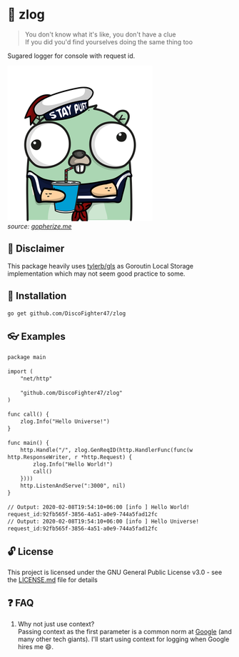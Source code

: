 # :memo: zlog
> You don't know what it's like, you don't have a clue  
If you did you'd find yourselves doing the same thing too

Sugared logger for console with request id.

![](image/zlog_gopher.png)  
*source: [gopherize.me](https://gopherize.me)*

## :traffic_light: Disclaimer

This package heavily uses [tylerb/gls](https://github.com/tylerb/gls) as Goroutin Local Storage implementation which may not seem good practice to some.

## :rocket: Installation

```sh
go get github.com/DiscoFighter47/zlog
```

## :eyeglasses: Examples
```
package main

import (
	"net/http"

	"github.com/DiscoFighter47/zlog"
)

func call() {
	zlog.Info("Hello Universe!")
}

func main() {
	http.Handle("/", zlog.GenReqID(http.HandlerFunc(func(w http.ResponseWriter, r *http.Request) {
		zlog.Info("Hello World!")
		call()
	})))
	http.ListenAndServe(":3000", nil)
}

// Output: 2020-02-08T19:54:10+06:00 [info ] Hello World! request_id:92fb565f-3856-4a51-a0e9-744a5fad12fc
// Output: 2020-02-08T19:54:10+06:00 [info ] Hello Universe! request_id:92fb565f-3856-4a51-a0e9-744a5fad12fc
```

## :unlock: License

This project is licensed under the GNU General Public License v3.0 - see the [LICENSE.md](LICENSE) file for details

## :question: FAQ

1. Why not just use context?  
Passing context as the first parameter is a common norm at [Google](https://about.google) (and many other tech giants). I'll start using context for logging when Google hires me :smile:.
